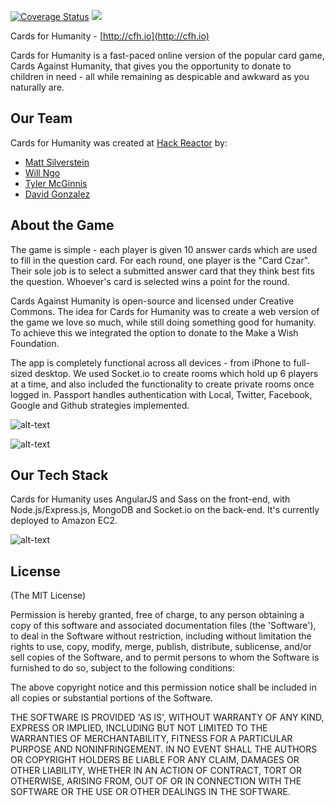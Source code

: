 [![Coverage Status](https://coveralls.io/repos/github/andela/project-jiayou-cfh/badge.svg?branch=master)](https://coveralls.io/github/andela/project-jiayou-cfh?branch=master)
![](https://travis-ci.org/andela-rbabalola/project-jiayou-cfh.svg?branch=feature/create-travisCI-badge-137138309)

Cards for Humanity - [http://cfh.io](http://cfh.io)

Cards for Humanity is a fast-paced online version of the popular card game, Cards Against Humanity, that gives you the opportunity to donate to children in need - all while remaining as despicable and awkward as you naturally are.

Our Team
--------
Cards for Humanity was created at [Hack Reactor](http://www.hackreactor.com) by:
* [Matt Silverstein](http://www.mattsilverstein.com/)
* [Will Ngo](https://mrngoitall.net)
* [Tyler McGinnis](http://www.tylermcginnis.com)
* [David Gonzalez](http://www.truthyfalsy.com)

About the Game
-------------
The game is simple - each player is given 10 answer cards which are used to fill in the question card. For each round, one player is the "Card Czar". Their sole job is to select a submitted answer card that they think best fits the question. Whoever's card is selected wins a point for the round.

Cards Against Humanity is open-source and licensed under Creative Commons. The idea for Cards for Humanity was to create a web version of the game we love so much, while still doing something good for humanity. To achieve this we integrated the option to donate to the Make a Wish Foundation.

The app is completely functional across all devices - from iPhone to full-sized desktop. We used Socket.io to create rooms which hold up 6 players at a time, and also included the functionality to create private rooms once logged in. Passport handles authentication with Local, Twitter, Facebook, Google and Github strategies implemented.

![alt-text](https://dl.dropboxusercontent.com/u/7390609/CFHforGit.png "Cards for Humanity views")

![alt-text](http://www.tylermcginnis.com/images/cfh3.png "Desktop with Cards")

Our Tech Stack
--------------
Cards for Humanity uses AngularJS and Sass on the front-end, with Node.js/Express.js, MongoDB and Socket.io on the back-end. It's currently deployed to Amazon EC2.

![alt-text](https://dl.dropboxusercontent.com/u/7390609/tech.png "Tech Stack Overview")


## License

(The MIT License)

Permission is hereby granted, free of charge, to any person obtaining
a copy of this software and associated documentation files (the
'Software'), to deal in the Software without restriction, including
without limitation the rights to use, copy, modify, merge, publish,
distribute, sublicense, and/or sell copies of the Software, and to
permit persons to whom the Software is furnished to do so, subject to
the following conditions:

The above copyright notice and this permission notice shall be
included in all copies or substantial portions of the Software.

THE SOFTWARE IS PROVIDED 'AS IS', WITHOUT WARRANTY OF ANY KIND,
EXPRESS OR IMPLIED, INCLUDING BUT NOT LIMITED TO THE WARRANTIES OF
MERCHANTABILITY, FITNESS FOR A PARTICULAR PURPOSE AND NONINFRINGEMENT.
IN NO EVENT SHALL THE AUTHORS OR COPYRIGHT HOLDERS BE LIABLE FOR ANY
CLAIM, DAMAGES OR OTHER LIABILITY, WHETHER IN AN ACTION OF CONTRACT,
TORT OR OTHERWISE, ARISING FROM, OUT OF OR IN CONNECTION WITH THE
SOFTWARE OR THE USE OR OTHER DEALINGS IN THE SOFTWARE.





